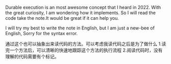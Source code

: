 Durable execution is an most awesome concept that I heard in 2022. With the great
curiosity, I am wondering how it implements. So I will read the code take the note.It 
would be great if it can help you.

I will try my best to write the note in English, but I am just a new-bee of English, Sorry
for the syntax error.

通过这个也可以抽象出来读代码的方法。可以考虑我读代码之后是为了做什么
1.读完一个方法后，可以清晰的快速地跟踪这个方法的执行流程
2.阅读代码时，没有理解的代码需要有个标记。